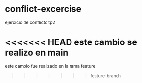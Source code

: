 # conflict-excercise
ejercicio de conflicto tp2

<<<<<<< HEAD
este cambio se realizo en main
=======
este cambio fue realizado en la rama feature
>>>>>>> feature-branch
